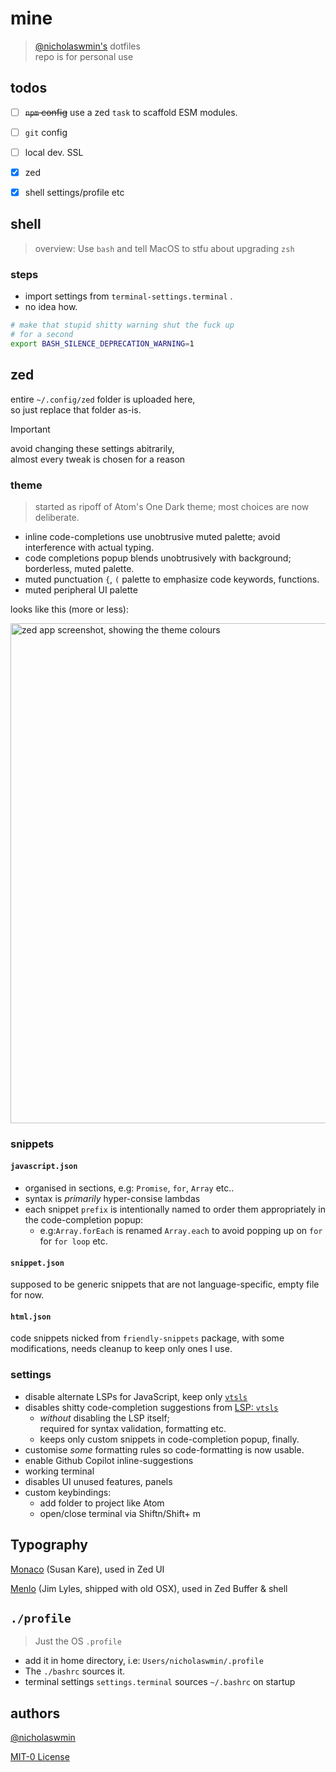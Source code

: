 # mine

> [@nicholaswmin's][nicholaswmin] dotfiles  
> repo is for personal use

##  todos

- [ ] ~~`npm` config~~ use a zed `task` to scaffold ESM modules.
- [ ] `git` config
- [ ] local dev. SSL
- [x] zed
- [x] shell settings/profile etc


## shell

> overview: Use `bash` and tell MacOS to stfu about upgrading `zsh`

### steps

- import settings from `terminal-settings.terminal` .
- no idea how.

```bash
# make that stupid shitty warning shut the fuck up
# for a second
export BASH_SILENCE_DEPRECATION_WARNING=1
```


## zed 

entire `~/.config/zed` folder is uploaded here,   
so just replace that folder as-is.

> [!IMPORTANT]   
> avoid changing these settings abitrarily,   
> almost every tweak is chosen for a reason

### theme 

> started as ripoff of Atom's One Dark theme; most choices are now deliberate.

- inline code-completions use unobtrusive muted palette; avoid interference
  with actual typing.
- code completions popup blends unobtrusively with background; borderless, 
  muted palette.
- muted punctuation `{`, `(` palette to emphasize code keywords, functions.
- muted peripheral UI palette

looks like this (more or less):

<img width="800" alt="zed app screenshot, showing the theme colours" src="https://github.com/user-attachments/assets/b4fbed84-2791-4fc4-85bb-a9beddcbcb73"/>

### snippets

#### `javascript.json` 

- organised in sections, e.g: `Promise`, `for`, `Array` etc..
- syntax is *primarily* hyper-consise lambdas
- each snippet `prefix` is intentionally named to order them appropriately in
  the code-completion popup:
  - e.g:`Array.forEach` is renamed `Array.each` to avoid popping up
    on `for` for `for loop` etc.
      
#### `snippet.json`

supposed to be generic snippets that are not language-specific, 
empty file for now.

#### `html.json`

code snippets nicked from `friendly-snippets` package, with some modifications,
needs cleanup to keep only ones I use.

### settings

- disable alternate LSPs for JavaScript, keep only [`vtsls`][vtsls]
- disables shitty code-completion suggestions from [LSP: `vtsls`][vtsls]
  - *without* disabling the LSP itself;   
    required for syntax validation, formatting etc.
  - keeps only custom snippets in code-completion popup, finally.
- customise *some* formatting rules so code-formatting is now usable.
- enable Github Copilot inline-suggestions
- working terminal
- disables UI unused features, panels
- custom keybindings:
  - add folder to project like Atom
  - open/close terminal via <key>Shift</key><key>n</key>/<key>Shift</key>+ <key>m</key>


## Typography

[Monaco][monaco] (Susan Kare), used in Zed UI

[Menlo][menlo] (Jim Lyles, shipped with old OSX), used in Zed Buffer & shell


## `./profile` 

> Just the OS `.profile`

- add it in home directory, i.e: `Users/nicholaswmin/.profile`
- The `./bashrc` sources it.
- terminal settings `settings.terminal` sources `~/.bashrc` on startup



## authors

[@nicholaswmin][nicholaswmin]

[MIT-0 License][mit-zero]


[mit-zero]: https://spdx.org/licenses/MIT-0.html
[nicholaswmin]: https://github.com/nicholaswmin
[serve]: https://www.npmjs.com/package/serve
[monaco]: https://en.wikipedia.org/wiki/Monaco_(typeface)
[menlo]: https://en.wikipedia.org/wiki/Menlo_(typeface)
[vtsls]: https://github.com/yioneko/vtsls/blob/main/packages/service/configuration.schema.json
